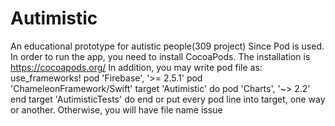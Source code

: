 # Autimistic
An educational prototype for autistic people(309 project)
Since Pod is used. In order to run the app, you need to install CocoaPods.
The installation is https://cocoapods.org/
In addition, you may write pod file as:
use_frameworks!
pod 'Firebase', '>= 2.5.1'
pod 'ChameleonFramework/Swift'
target 'Autimistic' do
    pod 'Charts', '~> 2.2'
end
target 'AutimisticTests' do
end
or put every pod line into target, one way or another. Otherwise, you will have file name issue
